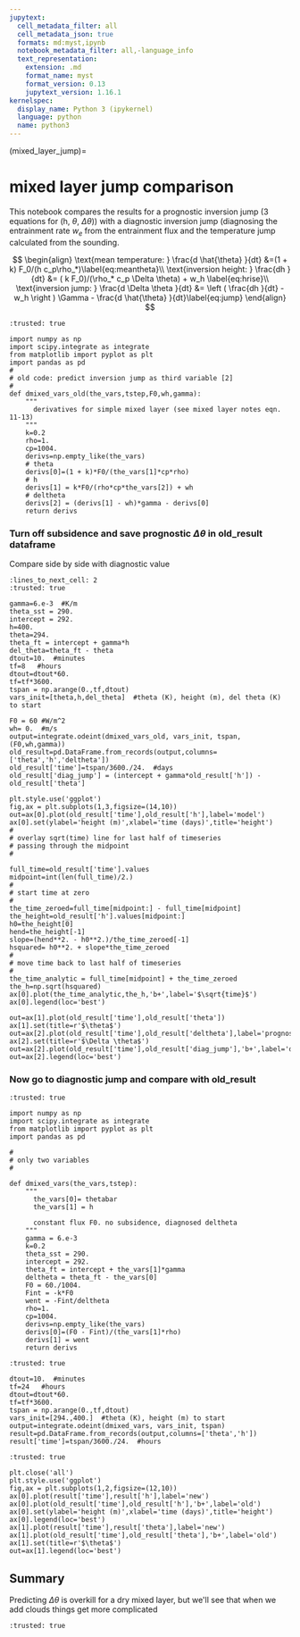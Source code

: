 ```yaml
---
jupytext:
  cell_metadata_filter: all
  cell_metadata_json: true
  formats: md:myst,ipynb
  notebook_metadata_filter: all,-language_info
  text_representation:
    extension: .md
    format_name: myst
    format_version: 0.13
    jupytext_version: 1.16.1
kernelspec:
  display_name: Python 3 (ipykernel)
  language: python
  name: python3
---
```


(mixed_layer_jump)=
# mixed layer jump comparison

This notebook compares the results for a prognostic inversion jump (3 equations for (h, $\theta$, $\Delta \theta$)) with a diagnostic
inversion jump (diagnosing the entrainment rate $w_e$ from the
entrainment flux and the temperature jump calculated from the
sounding.

$$
\begin{align}
  \text{mean temperature: } \frac{d \hat{\theta} }{dt} &=(1 + k) F_0/(h c_p\rho_*)\label{eq:meantheta}\\
\text{inversion height: } \frac{dh }{dt} &= ( k F_0)/(\rho_* c_p \Delta \theta) + w_h \label{eq:hrise}\\
\text{inversion jump: } \frac{d \Delta \theta }{dt} &= \left ( \frac{dh }{dt}  - w_h \right ) \Gamma - \frac{d \hat{\theta} }{dt}\label{eq:jump}
\end{align}
$$

```{code-cell} ipython3
:trusted: true

import numpy as np
import scipy.integrate as integrate
from matplotlib import pyplot as plt
import pandas as pd
#
# old code: predict inversion jump as third variable [2]
#
def dmixed_vars_old(the_vars,tstep,F0,wh,gamma):
    """
      derivatives for simple mixed layer (see mixed layer notes eqn. 11-13)
    """
    k=0.2
    rho=1.
    cp=1004.
    derivs=np.empty_like(the_vars)
    # theta
    derivs[0]=(1 + k)*F0/(the_vars[1]*cp*rho)
    # h
    derivs[1] = k*F0/(rho*cp*the_vars[2]) + wh
    # deltheta
    derivs[2] = (derivs[1] - wh)*gamma - derivs[0]
    return derivs
```

### Turn off subsidence and save prognostic $\Delta \theta$ in old_result dataframe

Compare side by side with diagnostic value

```{code-cell} ipython3
:lines_to_next_cell: 2
:trusted: true

gamma=6.e-3  #K/m
theta_sst = 290.
intercept = 292.
h=400.
theta=294.
theta_ft = intercept + gamma*h
del_theta=theta_ft - theta
dtout=10.  #minutes
tf=8   #hours
dtout=dtout*60.
tf=tf*3600.
tspan = np.arange(0.,tf,dtout)
vars_init=[theta,h,del_theta]  #theta (K), height (m), del theta (K) to start

F0 = 60 #W/m^2
wh= 0.  #m/s
output=integrate.odeint(dmixed_vars_old, vars_init, tspan,(F0,wh,gamma))
old_result=pd.DataFrame.from_records(output,columns=['theta','h','deltheta'])
old_result['time']=tspan/3600./24.  #days
old_result['diag_jump'] = (intercept + gamma*old_result['h']) - old_result['theta']

plt.style.use('ggplot')
fig,ax = plt.subplots(1,3,figsize=(14,10))
out=ax[0].plot(old_result['time'],old_result['h'],label='model')
ax[0].set(ylabel='height (m)',xlabel='time (days)',title='height')
#
# overlay sqrt(time) line for last half of timeseries
# passing through the midpoint
#

full_time=old_result['time'].values
midpoint=int(len(full_time)/2.)
#
# start time at zero
#
the_time_zeroed=full_time[midpoint:] - full_time[midpoint]
the_height=old_result['h'].values[midpoint:]
h0=the_height[0]
hend=the_height[-1]
slope=(hend**2. - h0**2.)/the_time_zeroed[-1]
hsquared= h0**2. + slope*the_time_zeroed
#
# move time back to last half of timeseries
#
the_time_analytic = full_time[midpoint] + the_time_zeroed
the_h=np.sqrt(hsquared)
ax[0].plot(the_time_analytic,the_h,'b+',label='$\sqrt{time}$')
ax[0].legend(loc='best')

out=ax[1].plot(old_result['time'],old_result['theta'])
ax[1].set(title=r'$\theta$')
out=ax[2].plot(old_result['time'],old_result['deltheta'],label='prognose')
ax[2].set(title=r'$\Delta \theta$')
out=ax[2].plot(old_result['time'],old_result['diag_jump'],'b+',label='diagnose')
out=ax[2].legend(loc='best')
```

### Now go to diagnostic jump and compare with old_result

```{code-cell} ipython3
:trusted: true

import numpy as np
import scipy.integrate as integrate
from matplotlib import pyplot as plt
import pandas as pd

#
# only two variables 
#

def dmixed_vars(the_vars,tstep):
    """
      the_vars[0]= thetabar
      the_vars[1] = h
      
      constant flux F0. no subsidence, diagnosed deltheta
    """
    gamma = 6.e-3
    k=0.2
    theta_sst = 290.
    intercept = 292.
    theta_ft = intercept + the_vars[1]*gamma
    deltheta = theta_ft - the_vars[0]
    F0 = 60./1004.
    Fint = -k*F0
    went = -Fint/deltheta
    rho=1.
    cp=1004.
    derivs=np.empty_like(the_vars)
    derivs[0]=(F0 - Fint)/(the_vars[1]*rho)
    derivs[1] = went
    return derivs
```

```{code-cell} ipython3
:trusted: true

dtout=10.  #minutes
tf=24   #hours
dtout=dtout*60.
tf=tf*3600.
tspan = np.arange(0.,tf,dtout)
vars_init=[294.,400.]  #theta (K), height (m) to start
output=integrate.odeint(dmixed_vars, vars_init, tspan)
result=pd.DataFrame.from_records(output,columns=['theta','h'])
result['time']=tspan/3600./24.  #hours
```

```{code-cell} ipython3
:trusted: true

plt.close('all')
plt.style.use('ggplot')
fig,ax = plt.subplots(1,2,figsize=(12,10))
ax[0].plot(result['time'],result['h'],label='new')
ax[0].plot(old_result['time'],old_result['h'],'b+',label='old')
ax[0].set(ylabel='height (m)',xlabel='time (days)',title='height')
ax[0].legend(loc='best')
ax[1].plot(result['time'],result['theta'],label='new')
ax[1].plot(old_result['time'],old_result['theta'],'b+',label='old')
ax[1].set(title=r'$\theta$')
out=ax[1].legend(loc='best')
```

## Summary

Predicting $\Delta \theta$ is overkill for a dry mixed layer, but
we'll see that when we add clouds things get more complicated

```{code-cell} ipython3
:trusted: true


```
